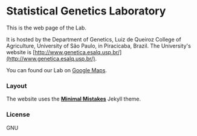 # Statistical Genetics Laboratory

This is the web page of the Lab.

It is hosted by the Department of Genetics, Luiz de Queiroz College of
Agriculture, University of São Paulo, in Piracicaba, Brazil. The
University's website is
[http://www.genetica.esalq.usp.br/](http://www.genetica.esalq.usp.br/).

You can found our Lab on [Google Maps](https://goo.gl/maps/s7iJi).

### Layout

The website uses the
**[Minimal Mistakes](http://mmistakes.github.io/minimal-mistakes)**
Jekyll theme.

### License

GNU
